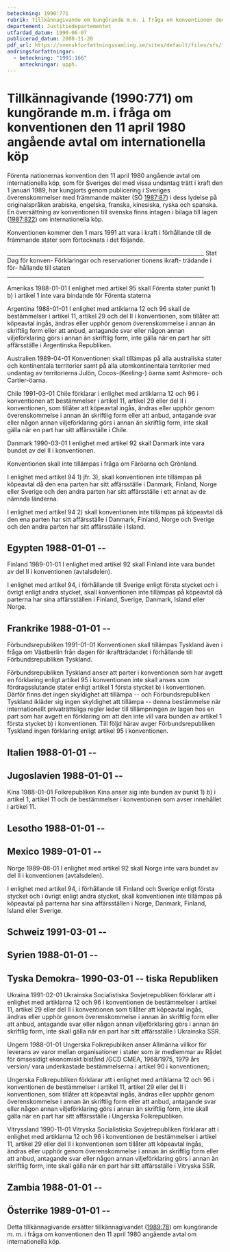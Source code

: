 ```yaml
---
beteckning: 1990:771
rubrik: Tillkännagivande om kungörande m.m. i fråga om konventionen den 11 april 1980 angående avtal om internationella köp
departement: Justitiedepartementet
utfardad_datum: 1990-06-07
publicerad_datum: 2008-11-20
pdf_url: https://svenskforfattningssamling.se/sites/default/files/sfs/1990-06/SFS1990-771.pdf
andringsforfattningar:
  - beteckning: "1991:166"
    anteckningar: upph.
---
```


# Tillkännagivande (1990:771) om kungörande m.m. i fråga om konventionen den 11 april 1980 angående avtal om internationella köp

Förenta nationernas konvention den 11 april 1980 angående avtal om internationella köp, som för Sveriges del med vissa undantag trätt i kraft den 1 januari 1989, har kungjorts genom publicering i Sveriges överenskommelser med främmande makter (SÖ [1987:87](https://selex.se/eli/sfs/1987/87)) i dess lydelse på originalspråken arabiska, engelska, franska, kinesiska, ryska och spanska. En översättning av konventionen till svenska finns intagen i bilaga till lagen ([1987:822](https://selex.se/eli/sfs/1987/822)) om internationella köp.

Konventionen kommer den 1 mars 1991 att vara i kraft i förhållande till de främmande stater som förtecknats i det följande.

________________________________________________________________________ Stat                    Dag för konven-  Förklaringar och reservationer tionens ikraft- trädande i för- hållande till staten ________________________________________________________________________

Amerikas                1988-01-01      I enlighet med artikel 95 skall Förenta stater                          punkt 1) b) i artikel 1 inte vara bindande för Förenta staterna

Argentina               1988-01-01      I enlighet med artiklarna 12 och 96 skall de bestämmelser i artikel 11, artikel 29 och del II i konventionen, som tillåter att köpeavtal ingås, ändras eller upphör genom överenskommelse i annan än skriftlig form eller att anbud, antagande svar eller någon annan viljeförklaring görs i annan än skriftlig form, inte gälla när en part har sitt affärsställe i Argentinska Republiken.

Australien              1989-04-01      Konventionen skall tillämpas på alla australiska stater och kontinentala territorier samt på alla utomkontinentala territorier med undantag av territorierna Julön, Cocos-(Keeling-) öarna samt Ashmore- och Cartier-öarna.

Chile                   1991-03-01      Chile förklarar i enlighet med artiklarna 12 och 96 i konventionen att bestämmelser i artikel 11, artikel 29 eller del II i konventionen, som tillåter att köpeavtal ingås, ändras eller upphör genom överenskommelse i annan än skriftlig form eller att anbud, antagande svar eller någon annan viljeförklaring görs i annan än skriftlig form, inte skall gälla när en part har sitt affärsställe i Chile.

Danmark                 1990-03-01      I enlighet med artikel 92 skall Danmark inte vara bundet av del II i konventionen.

Konventionen skall inte tillämpas i fråga om Färöarna och Grönland.

I enlighet med artikel 94 1) jfr. 3), skall konventionen inte tillämpas på köpeavtal då den ena parten har sitt affärsställe i Danmark, Finland, Norge eller Sverige och den andra parten har sitt affärsställe i ett annat av de nämnda länderna.

I enlighet med artikel 94 2) skall konventionen inte tillämpas på köpeavtal då den ena parten har sitt affärsställe i Danmark, Finland, Norge och Sverige och den andra parten har sitt affärsställe i Island.

## Egypten                 1988-01-01      --

Finland                 1989-01-01      I enlighet med artikel 92 skall Finland inte vara bundet av del II i konventionen (avtalsdelen).

I enlighet med artikel 94, i förhållande till Sverige enligt första stycket och i övrigt enligt andra stycket, skall konventionen inte tillämpas på köpeavtal då parterna har sina affärsställen i Finland, Sverige, Danmark, Island eller Norge.

## Frankrike               1988-01-01      --

Förbundsrepubliken      1991-01-01      Konventionen skall tillämpas Tyskland                                även i fråga om Västberlin från dagen för ikraftträdandet i förhållande till Förbundsrepubliken Tyskland.

Förbundsrepubliken Tyskland anser att parter i konventionen som har avgett en förklaring enligt artikel 95 i konventionen inte skall anses som fördragsslutande stater enligt artikel 1 första stycket b) i konventionen. Därför finns det ingen skyldighet att tillämpa -- och Förbundsrepubliken Tyskland ikläder sig ingen skyldighet att tillämpa -- denna bestämmelse när internationellt privaträttsliga regler leder till tillämpningen av lagen hos en part som har avgett en förklaring om att den inte vill vara bunden av artikel 1 första stycket b) i konventionen. Till följd härav avger Förbundsrepubliken Tyskland ingen förklaring enligt artikel 95 i konventionen.

## Italien                 1988-01-01      --

## Jugoslavien             1988-01-01      --

Kina                    1988-01-01      Folkrepubliken Kina anser sig inte bunden av punkt 1) b) i artikel 1, artikel 11 och de bestämmelser i konventionen som avser innehållet i artikel 11.

## Lesotho                 1988-01-01      --

## Mexico                  1989-01-01      --

Norge                   1989-08-01      I enlighet med artikel 92 skall Norge inte vara bundet av del II i konventionen (avtalsdelen).

I enlighet med artikel 94, i förhållande till Finland och Sverige enligt första stycket och i övrigt enligt andra stycket, skall konventionen inte tillämpas på köpeavtal på parterna har sina affärsställen i Norge, Danmark, Finland, Island eller Sverige.

## Schweiz                 1991-03-01      --

## Syrien                  1988-01-01      --

## Tyska Demokra-          1990-03-01      -- tiska Republiken

Ukraina                 1991-02-01      Ukrainska Socialistiska Sovjetrepubliken förklarar att i enlighet med artiklarna 12 och 96 i konventionen de bestämmelser i artikel 11, artikel 29 eller del II i konventionen som tillåter att köpeavtal ingås, ändras eller upphör genom överenskommelse i annan än skriftlig form eller att anbud, antagande svar eller någon annan viljeförklaring görs i annan än skriftlig form, inte skall gälla när en part har sitt affärsställe i Ukrainska SSR.

Ungern                  1988-01-01      Ungerska Folkrepubliken anser Allmänna villkor för leverans av varor mellan organisationer i stater som är medlemmar av Rådet för ömsesidigt ekonomiskt bistånd /GCD CMEA, 1968/1975, 1979 års version/ vara underkastade bestämmelserna i artikel 90 i konventionen;

Ungerska Folkrepubliken förklarar att i enlighet med artiklarna 12 och 96 i konventionen de bestämmelser i artikel 11, artikel 29 eller del II i konventionen, som tillåter att köpeavtal ingås, ändras eller upphör genom överenskommelse i annan än skriftlig form eller att anbud, antagande svar eller någon annan viljeförklaring görs i annan än skriftlig form, inte skall gälla när en part har sitt affärsställe i Ungerska Folkrepubliken.

Vitryssland             1990-11-01      Vitryska Socialistiska Sovjetrepubliken förklarar att i enlighet med artiklarna 12 och 96 i konventionen de bestämmelser i artikel 11, artikel 29 eller del II i konventionen som tillåter att köpeavtal ingås, ändras eller upphör genom överenskommelse i annan än skriftlig form eller att anbud, antagande svar eller någon annan viljeförklaring görs i annan än skriftlig form, inte skall gälla när en part har sitt affärsställe i Vitryska SSR.

## Zambia                  1988-01-01      --

## Österrike               1989-01-01      --

Detta tillkännagivande ersätter tillkännagivandet ([1989:78](https://selex.se/eli/sfs/1989/78)) om kungörande m. m. i fråga om konventionen den 11 april 1980 angående avtal om internationella köp.